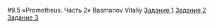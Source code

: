 #9.5 «Prometheus. Часть 2» Basmanov Vitaliy
[Задание 1](https://github.com/basmanov/basmanovv/blob/main/9.5.1.png)
[Задание 2](https://github.com/basmanov/basmanovv/blob/main/9.5.2.png)
[Задание 3](https://github.com/basmanov/basmanovv/blob/main/9.5.3.png)
